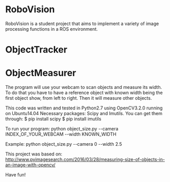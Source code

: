 # RoboVision
RoboVision is a student project that aims to implement a variety of image processing functions in a ROS environment.

# ObjectTracker



# ObjectMeasurer
The program will use your webcam to scan objects and measure its width. To do that you have to have a reference object with known width being the first object show, from left to right. Then it will measure other objects.

This code was written and tested in Python2.7 using OpenCV3.2.0 running on Ubuntu14.04
Necessary packages: Scipy and Imutils.
You can get them through:
$ pip install scipy
$ pip install imutils

To run your program:
python object_size.py --camera INDEX_OF_YOUR_WEBCAM --width KNOWN_WIDTH

Example:
python object_size.py --camera 0 --width 2.5

This project was based on:
http://www.pyimagesearch.com/2016/03/28/measuring-size-of-objects-in-an-image-with-opencv/






Have fun!
